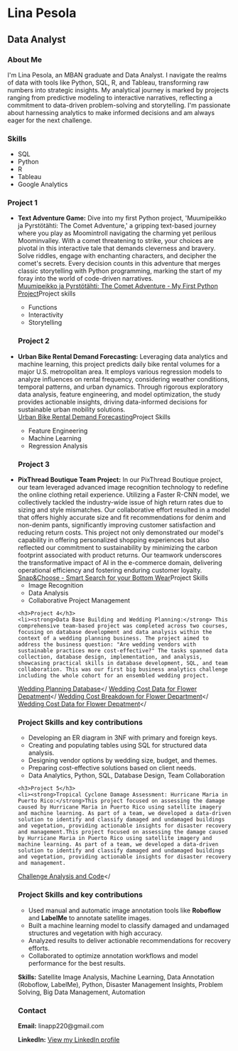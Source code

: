 
<html>
<head>
</head>
<body>
  <h1>Lina Pesola</h1>
  <h2>Data Analyst</h2>
  <h3>About Me</h3>
  <p> I'm Lina Pesola, an MBAN graduate and Data Analyst. I navigate the realms of data with tools like Python, SQL, R, and Tableau, transforming raw numbers into strategic insights. My analytical journey is marked by projects ranging from predictive modeling to interactive narratives, reflecting a commitment to data-driven problem-solving and storytelling. I'm passionate about harnessing analytics to make informed decisions and am always eager for the next challenge.  </p>

  <h3>Skills</h3>
  <ul>
    <li>SQL</li>
    <li>Python</li>
    <li>R</li>
    <li>Tableau</li>
    <li>Google Analytics</li>
  </ul>
  
  <h3>Project 1</h3>
  <ul>
    <li><strong>Text Adventure Game:</strong> Dive into my first Python project, 'Muumipeikko ja Pyrstötähti: The Comet Adventure,' a gripping text-based journey where you play as Moomintroll navigating the charming yet perilous Moominvalley. With a comet threatening to strike, your choices are pivotal in this interactive tale that demands cleverness and bravery. Solve riddles, engage with enchanting characters, and decipher the comet's secrets. Every decision counts in this adventure that merges classic storytelling with Python programming, marking the start of my foray into the world of code-driven narratives.</li> 
<a href="Text%20adventure%20game%20-%20Comet%20in%20moominland.html">Muumipeikko ja Pyrstötähti: The Comet Adventure - My First Python Project</a></
<h3>Project skills</h3>
 <ul>
    <li>Functions</li>
    <li>Interactivity</li>
    <li>Storytelling</li>
  </ul>

  <h3>Project 2</h3>
  <li><strong>Urban Bike Rental Demand Forecasting:</strong> Leveraging data analytics and machine learning, this project predicts daily bike rental volumes for a major U.S. metropolitan area. It employs various regression models to analyze influences on rental frequency, considering weather conditions, temporal patterns, and urban dynamics. Through rigorous exploratory data analysis, feature engineering, and model optimization, the study provides actionable insights, driving data-informed decisions for sustainable urban mobility solutions.</li>
  <a href="Urban%20Bike%20Rental%20Demand%20Forecasting.html">Urban Bike Rental Demand Forecasting</a></
  <h3>Project Skills</h3>
  <ul>
    <li>Feature Engineering</li>
    <li>Machine Learning</li>
    <li>Regression Analysis</li>
  </ul>

   <h3>Project 3</h3>
   <li><strong>PixThread Boutique Team Project:</strong> In our PixThread Boutique project, our team leveraged advanced image recognition technology to redefine the online clothing retail experience. Utilizing a Faster R-CNN model, we collectively tackled the industry-wide issue of high return rates due to sizing and style mismatches. Our collaborative effort resulted in a model that offers highly accurate size and fit recommendations for denim and non-denim pants, significantly improving customer satisfaction and reducing return costs. This project not only demonstrated our model's capability in offering personalized shopping experiences but also reflected our commitment to sustainability by minimizing the carbon footprint associated with product returns. Our teamwork underscores the transformative impact of AI in the e-commerce domain, delivering operational efficiency and fostering enduring customer loyalty.
<a href="Team_03_Snap%26Choose_Classification_Model.pdf">Snap&Choose - Smart Search for your Bottom Wear</a></
<h3>Project Skills</h3>
  <ul>
    <li>Image Recognition</li>
    <li>Data Analysis</li>
    <li>Collaborative Project Management</li>
  </ul>

    <h3>Project 4</h3>
    <li><strong>Data Base Building and Wedding Planning:</strong> This comprehensive team-based project was completed across two courses, focusing on database development and data analysis within the context of a wedding planning business. The project aimed to address the business question: "Are wedding vendors with sustainable practices more cost-effective?" The tasks spanned data collection, database design, implementation, and analysis, showcasing practical skills in database development, SQL, and team collaboration. This was our first big business analytics challenge including the whole cohort for an ensembled wedding project. 
  <a href="DATABASE-WEDDING-MBAN.pdf">Wedding Planning Database</a></
  <a href="1220203_WEDDING_COST_DATA_BUSINESS_CHALLENGE_1_TEAM_1.txt">Wedding Cost Data for Flower Depatment</a></
  <a href="1220203_WEDDING_COST_BREAKDOWN_BUSINESS_CHALLENGE_1_TEAM_1.html">Wedding Cost Breakdown for Flower Department</a></
  <a href="1220203_WEDDING_COST_DATA_BUSINESS_CHALLENGE_1_TEAM_1.txt">Wedding Cost Data for Flower Depatment</a></
  <h3>Project Skills and key contributions</h3>
     <ul>
    <li>Developing an ER diagram in 3NF with primary and foreign keys.</li>
    <li>Creating and populating tables using SQL for structured data analysis.</li>
    <li>Designing vendor options by wedding size, budget, and themes.</li>
    <li>Preparing cost-effective solutions based on client needs.</li>
    <li>Data Analytics, Python, SQL, Database Design, Team Collaboration</li>
  </ul>


    <h3>Project 5</h3>
    <li><strong>Tropical Cyclone Damage Assessment: Hurricane Maria in Puerto Rico:</strong>This project focused on assessing the damage caused by Hurricane Maria in Puerto Rico using satellite imagery and machine learning. As part of a team, we developed a data-driven solution to identify and classify damaged and undamaged buildings and vegetation, providing actionable insights for disaster recovery and management.This project focused on assessing the damage caused by Hurricane Maria in Puerto Rico using satellite imagery and machine learning. As part of a team, we developed a data-driven solution to identify and classify damaged and undamaged buildings and vegetation, providing actionable insights for disaster recovery and management.
<a href="Team_03_A1_MBAN1_Business_Challenge.html">Challenge Analysis and Code</a></
  <h3>Project Skills and key contributions</h3>
  <ul>
    <li>Used manual and automatic image annotation tools like <strong>Roboflow</strong> and <strong>LabelMe</strong> to annotate satellite images.</li>
    <li>Built a machine learning model to classify damaged and undamaged structures and vegetation with high accuracy.</li>
    <li>Analyzed results to deliver actionable recommendations for recovery efforts.</li>
    <li>Collaborated to optimize annotation workflows and model performance for the best results.</li>
  </ul>
  <p><strong>Skills:</strong> Satellite Image Analysis, Machine Learning, Data Annotation (Roboflow, LabelMe), Python, Disaster Management Insights, Problem Solving, Big Data Management, Automation</p>
</div>
    

  <h3>Contact</h3>
  <p><strong>Email:</strong> linapp220@gmail.com</p>
  <p><strong>LinkedIn:</strong> <a href="https://www.linkedin.com/in/ellapesola/">View my LinkedIn profile</a></p>


